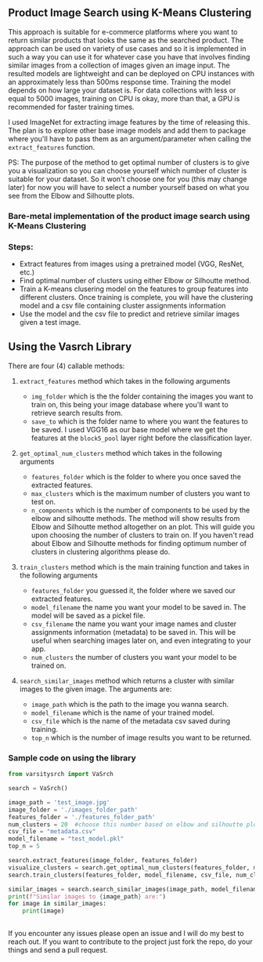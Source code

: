 ## **Product Image Search using K-Means Clustering**
This approach is suitable for e-commerce platforms where you want to return similar products that looks the same as the searched product. The approach can be used on variety of use cases and so it is implemented in such a way you can use it for whatever case you have that involves finding similar images from a collection of images given an image input.
The resulted models are lightweight and can be deployed on CPU instances with an approximately less than 500ms response time.
Training the model depends on how large your dataset is. For data collections with less or equal to 5000 images, training on CPU is okay, more than that, a GPU is recommended for faster training times.

I used ImageNet for extracting image features by the time of releasing this. The plan is to explore other base image models and add them to package where you'll have to pass them as an argument/parameter when calling the `extract_features` function.

PS: The purpose of the method to get optimal number of clusters is to give you a visualization so you can choose yourself which number of cluster is suitable for your dataset. So it won't choose one for you (this may change later) for now you will have to select a number yourself based on what you see from the Elbow and Silhoutte plots.

### Bare-metal implementation of the product image search using K-Means Clustering

### Steps:
- Extract features from images using a pretrained model (VGG, ResNet, etc.)
- Find optimal number of clusters using either Elbow or Silhoutte method.
- Train a K-means clusering model on the features to group features into different clusters. Once training is complete, you will have the clustering model and a csv file containing cluster assignments information
- Use the model and the csv file to predict and retrieve similar images given a test image.

## Using the Vasrch Library
There are four (4) callable methods:
1. `extract_features` method which takes in the following arguments
    - `img_folder` which is the the folder containing the images you want to train on, this being your image database where you'll want to retrieve search results from.
    - `save_to` which is the folder name to where you want the features to be saved.
    I used VGG16 as our base model where we get the features at the `block5_pool` layer right before the classification layer.

2. `get_optimal_num_clusters` method which takes in the following arguments
    - `features_folder` which is the folder to where you once saved the extracted features.
    - `max_clusters` which is the maximum number of clusters you want to test on.
    - `n_components` which is the number of components to be used by the elbow and silhoutte methods.
    The method will show results from Elbow and Silhoutte method altogether on an plot. This will guide you upon choosing the number of clusters to train on. If you haven't read about Elbow and Silhoutte methods for finding optimum number of clusters in clustering algorithms please do.

3. `train_clusters` method which is the main training function and takes in the following arguments
    - `features_folder` you guessed it, the folder where we saved our extracted features.
    - `model_filename` the name you want your model to be saved in. The model will be saved as a pickel file.
    - `csv_filename` the name you want your image names and cluster assignments information (metadata) to be saved in. This will be useful when searching images later on, and even integrating to your app.
    - `num_clusters` the number of clusters you want your model to be trained on.

4. `search_similar_images` method which returns a cluster with similar images to the given image. The arguments are:
    - `image_path` which is the path to the image you wanna search.
    - `model_filename` which is the name of your trained model.
    - `csv_file` which is the name of the metadata csv saved during training.
    - `top_n` which is the number of image results you want to be returned.

### Sample code on using the library
```python
from varsitysrch import VaSrch

search = VaSrch()

image_path = 'test_image.jpg'
image_folder = './images_folder_path'
features_folder = './features_folder_path'
num_clusters = 20  #choose this number based on elbow and silhoutte plots
csv_file = "metadata.csv"
model_filename = "test_model.pkl"
top_n = 5

search.extract_features(image_folder, features_folder)
visualize_clusters = search.get_optimal_num_clusters(features_folder, max_clusters=100, n_components=10)
search.train_clusters(features_folder, model_filename, csv_file, num_clusters)

similar_images = search.search_similar_images(image_path, model_filename, csv_file, top_n)
print(f"Similar images to {image_path} are:")
for image in similar_images:
    print(image)
    
```

If you encounter any issues please open an issue and I will do my best to reach out. If you want to contribute to the project just fork the repo, do your things and send a pull request.
